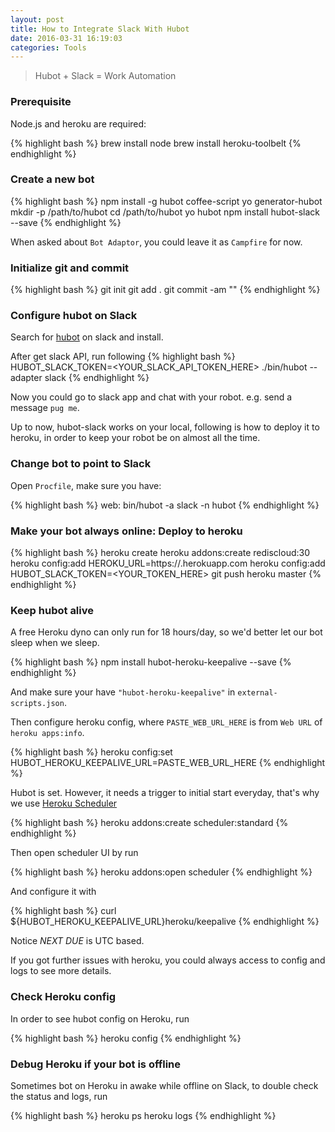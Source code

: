 ```yaml
---
layout: post
title: How to Integrate Slack With Hubot
date: 2016-03-31 16:19:03
categories: Tools
---
```


> Hubot + Slack = Work Automation

### Prerequisite
Node.js and heroku are required:

{% highlight bash %}
brew install node
brew install heroku-toolbelt
{% endhighlight %}

### Create a new bot
{% highlight bash %}
npm install -g hubot coffee-script yo generator-hubot
mkdir -p /path/to/hubot
cd /path/to/hubot
yo hubot
npm install hubot-slack --save
{% endhighlight %}

When asked about `Bot Adaptor`, you could leave it as `Campfire` for now.

### Initialize git and commit
{% highlight bash %}
git init
git add .
git commit -am "<commit-message>"
{% endhighlight %}

### Configure hubot on Slack
Search for [hubot](https://slack.com/apps/search?q=hubot) on slack and install.

After get slack API, run following
{% highlight bash %}
HUBOT_SLACK_TOKEN=<YOUR_SLACK_API_TOKEN_HERE> ./bin/hubot --adapter slack
{% endhighlight %}

Now you could go to slack app and chat with your robot. e.g. send a message `pug me`.

Up to now, hubot-slack works on your local, following is how to deploy it to
heroku, in order to keep your robot be on almost all the time.

### Change bot to point to Slack
Open `Procfile`, make sure you have:

{% highlight bash %}
web: bin/hubot -a slack -n hubot
{% endhighlight %}

### Make your bot always online: Deploy to heroku

{% highlight bash %}
heroku create <name-of-your-robot>
heroku addons:create rediscloud:30
heroku config:add HEROKU_URL=https://<your-bot-app-name>.herokuapp.com
heroku config:add HUBOT_SLACK_TOKEN=<YOUR_TOKEN_HERE>
git push heroku master
{% endhighlight %}

### Keep hubot alive
A free Heroku dyno can only run for 18 hours/day, so we'd better let our bot sleep when we sleep.

{% highlight bash %}
npm install hubot-heroku-keepalive --save
{% endhighlight %}

And make sure your have `"hubot-heroku-keepalive"` in `external-scripts.json`.

Then configure heroku config, where `PASTE_WEB_URL_HERE` is from `Web URL` of `heroku apps:info`.

{% highlight bash %}
heroku config:set HUBOT_HEROKU_KEEPALIVE_URL=PASTE_WEB_URL_HERE
{% endhighlight %}

Hubot is set. However, it needs a trigger to initial start everyday, that's why
we use [Heroku Scheduler](https://devcenter.heroku.com/articles/scheduler)

{% highlight bash %}
heroku addons:create scheduler:standard
{% endhighlight %}

Then open scheduler UI by run

{% highlight bash %}
heroku addons:open scheduler
{% endhighlight %}

And configure it with

{% highlight bash %}
curl ${HUBOT_HEROKU_KEEPALIVE_URL}heroku/keepalive
{% endhighlight %}

Notice *NEXT DUE* is UTC based.

If you got further issues with heroku, you could always access to config and
logs to see more details.

### Check Heroku config
In order to see hubot config on Heroku, run

{% highlight bash %}
heroku config
{% endhighlight %}

### Debug Heroku if your bot is offline
Sometimes bot on Heroku in awake while offline on Slack, to double check the status and logs, run

{% highlight bash %}
heroku ps
heroku logs
{% endhighlight %}
